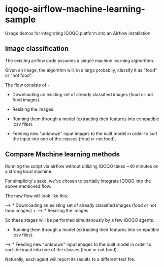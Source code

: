 # iqoqo-airflow-machine-learning-sample

Usage demos for integrating IQOQO platform into an Airflow installation

## Image classification 

The existing airflow code assumes a simple machine learning alghorithm.

Given an image, the algorithm will, in a large probabily, classify it as "food" or "not food".

The flow consists of -

* Downloading an existing set of already classified images (food or not food images).

* Resizing the images.

* Running them through a model (extracting their features into compatible .csv files).

* Feeding new "unknown" input images to the built model in order to sort the input into one of the classes (food or not food).

## Compare Machine learning methods

Running the script via airflow without utilizing IQOQO takes ~40 minutes on a strong local machine.

For simplicity's sake, we've chosen to partially integrate IQOQO into the above mentioned flow.

The new flow will look like this:

--> * Downloading an existing set of already classified images (food or not food images)
+
--> * Resizing the images. 

So these stages will be performed simultanously by a few IQOQO agents.

* Running them through a model (extracting their features into compatible .csv files).

--> * Feeding new "unknown" input images to the built model in order to sort the input into one of the classes (food or not food).

Naturally, each agent will report its results to a different text file.
